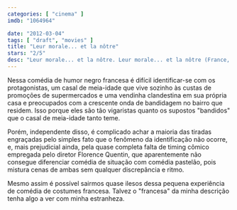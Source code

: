 ```yaml
---
categories: [ "cinema" ]
imdb: "1064964"

date: "2012-03-04"
tags: [ "draft", "movies" ]
title: "Leur morale... et la nôtre"
stars: "2/5"
desc: "Leur morale... et la nôtre. Leur morale... et la nôtre (France, 2008). Dirigido por Florence Quentin. Escrito por Florence Quentin, Alexis Quentin. Com André Dussollier, Victoria Abril, Samir Guesmi, Micha Lescot, Françoise Bertin, Catherine Hosmalin, Isabelle Caubère, Raphaël Mezrahi, Michel Muller."
---
```

Nessa comédia de humor negro francesa é difícil identificar-se com os protagonistas, um casal de meia-idade que vive sozinho às custas de promoções de supermercados e uma vendinha clandestina em sua própria casa e preocupados com a crescente onda de bandidagem no bairro que residem. Isso porque eles são tão vigaristas quanto os supostos "bandidos" que o casal de meia-idade tanto teme.

Porém, independente disso, é complicado achar a maioria das tiradas engraçadas pelo simples fato que o fenômeno da identificação não ocorre, e, mais prejudicial ainda, pela quase completa falta de timing cômico empregada pelo diretor Florence Quentin, que aparentemente não consegue diferenciar comédia de situação com comédia pastelão, pois mistura cenas de ambas sem qualquer discrepância e ritmo.

Mesmo assim é possível sairmos quase ilesos dessa pequena experiência de comédia de costumes francesa. Talvez o "francesa" da minha descrição tenha algo a ver com minha estranheza.

